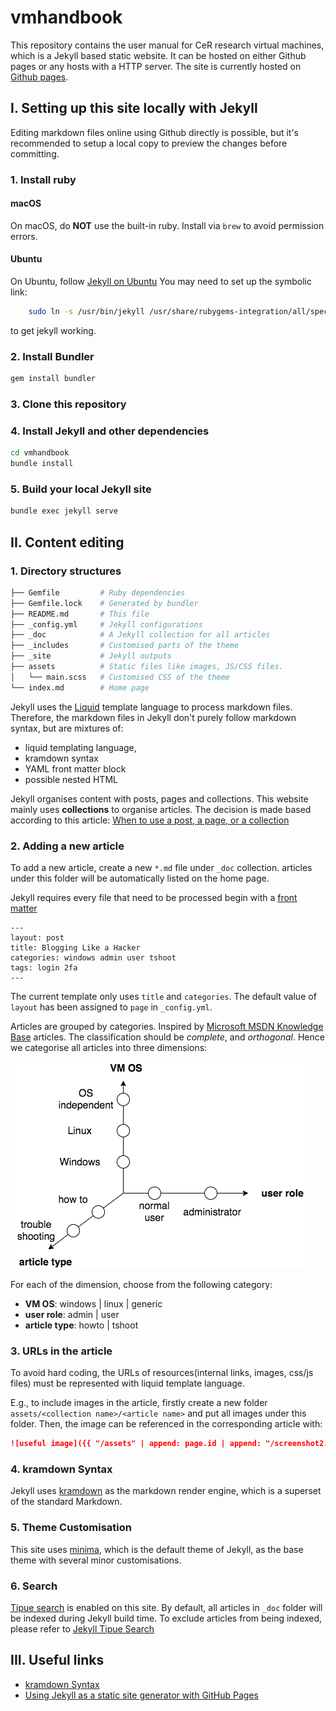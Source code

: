 # vmhandbook

This repository contains the user manual for CeR research virtual machines, which is a Jekyll based static website. It can be hosted on either Github pages or any hosts with a HTTP server.
The site is currently hosted on [Github pages](https://uoa-eresearch.github.io/vmhandbook/).


## I. Setting up this site locally with Jekyll

Editing markdown files online using Github directly is possible, but it's recommended to setup a local copy to preview the changes before committing. 

### 1. Install ruby

#### macOS
On macOS, do **NOT** use the built-in ruby. Install via `brew` to avoid permission errors.

#### Ubuntu
On Ubuntu, follow [Jekyll on Ubuntu](https://jekyllrb.com/docs/installation/ubuntu/)
You may need to set up the symbolic link:

```bash
    sudo ln -s /usr/bin/jekyll /usr/share/rubygems-integration/all/specifications/exe/jekyll
```

to get jekyll working.

### 2. Install Bundler

```bash
gem install bundler
```

### 3. Clone this repository

### 4. Install Jekyll and other dependencies

```bash
cd vmhandbook
bundle install
```

### 5. Build your local Jekyll site

```bash
bundle exec jekyll serve
```

## II. Content editing

### 1. Directory structures

```bash
├── Gemfile         # Ruby dependencies
├── Gemfile.lock    # Generated by bundler
├── README.md       # This file
├── _config.yml     # Jekyll configurations
├── _doc            # A Jekyll collection for all articles
├── _includes       # Customised parts of the theme 
├── _site           # Jekyll outputs
├── assets          # Static files like images, JS/CSS files.
│   └── main.scss   # Customised CSS of the theme
└── index.md        # Home page
```

Jekyll uses the [Liquid](https://shopify.github.io/liquid/) template language to process markdown files. Therefore, the markdown files in Jekyll don't purely follow markdown syntax, but are mixtures of:
- liquid templating language, 
- kramdown syntax
- YAML front matter block
- possible nested HTML

Jekyll organises content with posts, pages and collections. This website mainly uses **collections** to organise articles. The decision is made based according to this article: [When to use a post, a page, or a collection](https://ben.balter.com/2015/02/20/jekyll-collections/#when-to-use-a-post-a-page-or-a-collection)


### 2. Adding a new article

To add a new article, create a new `*.md` file under `_doc` collection. articles under this folder will be automatically listed on the home page.

Jekyll requires every file that need to be processed begin with a [front matter](https://jekyllrb.com/docs/frontmatter/)

```
---
layout: post
title: Blogging Like a Hacker
categories: windows admin user tshoot
tags: login 2fa
---
```

The current template only uses `title` and `categories`. The default value of `layout` has been assigned to `page` in `_config.yml`.

Articles are grouped by categories. Inspired by [Microsoft MSDN Knowledge Base](https://support.microsoft.com/en-gb/help/242450/how-to-query-the-microsoft-knowledge-base-by-using-keywords-and-query) articles. The classification should be *complete*, and *orthogonal*. Hence we categorise all articles into three dimensions:

![useful image](categories.png)

For each of the dimension, choose from the following category:

- **VM OS**: windows | linux | generic
- **user role**: admin | user
- **article type**: howto | tshoot 

### 3. URLs in the article

To avoid hard coding, the URLs of resources(internal links, images, css/js files) must be represented with liquid template language. 

E.g., to include images in the article, firstly create a new folder `assets/<collection name>/<article name>` and put all images under this folder. Then, the image can be referenced in the corresponding article with:

```markdown
![useful image]({{ "/assets" | append: page.id | append: "/screenshot2.png" | absolute_url }})
```


### 4. kramdown Syntax

Jekyll uses [kramdown](https://kramdown.gettalong.org) as the markdown render engine, which is a superset of the standard Markdown.

### 5. Theme Customisation

This site uses [minima](https://github.com/jekyll/minima), which is the default theme of Jekyll, as the base theme with several minor customisations.

### 6. Search

[Tipue search](https://github.com/Tipue/Tipue-Search) is enabled on this site. By default, all articles in `_doc` folder will be indexed during Jekyll build time. To exclude articles from being indexed, please refer to [Jekyll Tipue Search](https://github.com/jekylltools/jekyll-tipue-search)


## III. Useful links

- [kramdown Syntax](https://kramdown.gettalong.org/syntax.html)
- [Using Jekyll as a static site generator with GitHub Pages](https://help.github.com/articles/using-jekyll-as-a-static-site-generator-with-github-pages/)

